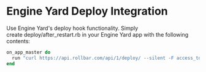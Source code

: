# Engine Yard Deploy Integration
Use Engine Yard's deploy hook functionality. Simply
create deploy/after\_restart.rb in your Engine Yard app with the
following contents:

```ruby
on_app_master do
  run "curl https://api.rollbar.com/api/1/deploy/ --silent -F access_token=POST_SERVER_ITEM_ACCESS_TOKEN -F environment=#{config.environment} -F revision=#{config.revision}"
end
```
